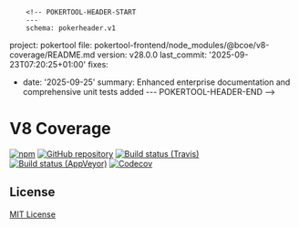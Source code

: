         <!-- POKERTOOL-HEADER-START
        ---
        schema: pokerheader.v1
project: pokertool
file: pokertool-frontend/node_modules/@bcoe/v8-coverage/README.md
version: v28.0.0
last_commit: '2025-09-23T07:20:25+01:00'
fixes:
- date: '2025-09-25'
  summary: Enhanced enterprise documentation and comprehensive unit tests added
        ---
        POKERTOOL-HEADER-END -->
# V8 Coverage

[![npm](https://img.shields.io/npm/v/@c88/v8-coverage.svg?maxAge=2592000)](https://www.npmjs.com/package/@c88/v8-coverage)
[![GitHub repository](https://img.shields.io/badge/Github-demurgos%2Fv8--coverage-blue.svg)](https://github.com/demurgos/v8-coverage)
[![Build status (Travis)](https://img.shields.io/travis/demurgos/v8-coverage/master.svg?maxAge=2592000)](https://travis-ci.org/demurgos/v8-coverage)
[![Build status (AppVeyor)](https://ci.appveyor.com/api/projects/status/qgcbdffyb9e09d0e?svg=true)](https://ci.appveyor.com/project/demurgos/v8-coverage)
[![Codecov](https://codecov.io/gh/demurgos/v8-coverage/branch/master/graph/badge.svg)](https://codecov.io/gh/demurgos/v8-coverage)

## License

[MIT License](./LICENSE.md)
